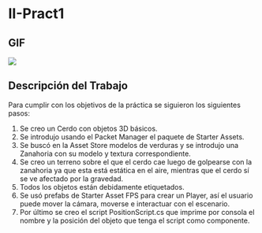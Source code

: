 # II-Pract1
## GIF
![](https://github.com/alu0101493084/II-Pract1/blob/main/Ejecuci%C3%B3n%20-%20Gif.gif)
## Descripción del Trabajo
Para cumplir con los objetivos de la práctica se siguieron los siguientes pasos:
1. Se creo un Cerdo con objetos 3D básicos.
2. Se introdujo usando el Packet Manager el paquete de Starter Assets.
3. Se buscó en la Asset Store modelos de verduras y se introdujo una Zanahoria con su modelo y textura correspondiente.
4. Se creo un terreno sobre el que el cerdo cae luego de golpearse con la zanahoria ya que esta está estática en el aire, mientras que el cerdo sí se ve afectado por la gravedad.
5. Todos los objetos están debidamente etiquetados.
6. Se usó prefabs de Starter Asset FPS para crear un Player, así el usuario puede mover la cámara, moverse e interactuar con el escenario.
7. Por último se creo el script PositionScript.cs que imprime por consola el nombre y la posición del objeto que tenga el script como componente.
